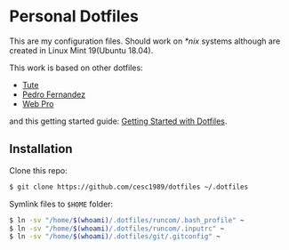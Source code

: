 # Personal Dotfiles

This are my configuration files. Should work on _*nix_ systems although are created in Linux Mint 19(Ubuntu 18.04).

This work is based on other dotfiles:

- [Tute](https://github.com/tute/dotfiles)
- [Pedro Fernandez](https://github.com/pedrofernandezm/dotfiles)
- [Web Pro](https://github.com/webpro/dotfiles)

and this getting started guide: [Getting Started with Dotfiles](https://medium.com/@webprolific/getting-started-with-dotfiles-43c3602fd789).

## Installation

Clone this repo:

```bash
$ git clone https://github.com/cesc1989/dotfiles ~/.dotfiles
```

Symlink files to `$HOME` folder:

```bash
$ ln -sv "/home/$(whoami)/.dotfiles/runcom/.bash_profile" ~
$ ln -sv "/home/$(whoami)/.dotfiles/runcom/.inputrc" ~
$ ln -sv "/home/$(whoami)/.dotfiles/git/.gitconfig" ~
```
